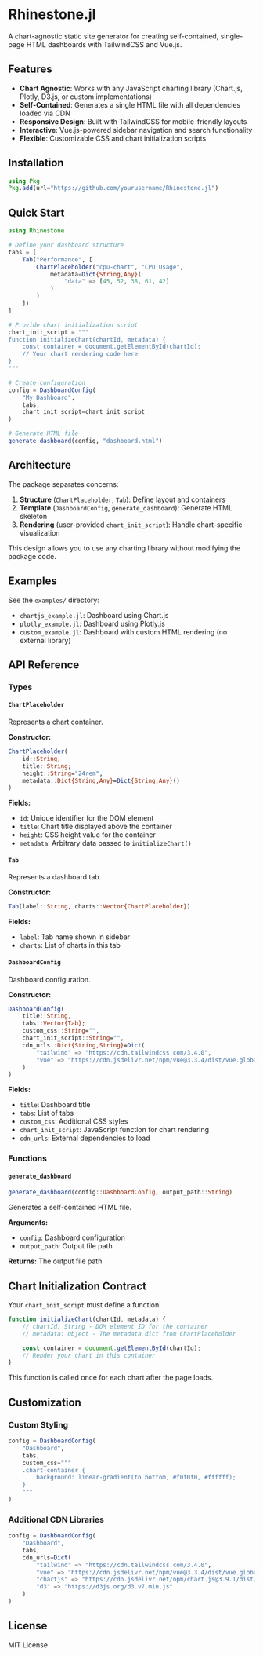 # Rhinestone.jl

A chart-agnostic static site generator for creating self-contained, single-page HTML dashboards with TailwindCSS and Vue.js.

## Features

- **Chart Agnostic**: Works with any JavaScript charting library (Chart.js, Plotly, D3.js, or custom implementations)
- **Self-Contained**: Generates a single HTML file with all dependencies loaded via CDN
- **Responsive Design**: Built with TailwindCSS for mobile-friendly layouts
- **Interactive**: Vue.js-powered sidebar navigation and search functionality
- **Flexible**: Customizable CSS and chart initialization scripts

## Installation

```julia
using Pkg
Pkg.add(url="https://github.com/yourusername/Rhinestone.jl")
```

## Quick Start

```julia
using Rhinestone

# Define your dashboard structure
tabs = [
    Tab("Performance", [
        ChartPlaceholder("cpu-chart", "CPU Usage",
            metadata=Dict{String,Any}(
                "data" => [45, 52, 38, 61, 42]
            )
        )
    ])
]

# Provide chart initialization script
chart_init_script = """
function initializeChart(chartId, metadata) {
    const container = document.getElementById(chartId);
    // Your chart rendering code here
}
"""

# Create configuration
config = DashboardConfig(
    "My Dashboard",
    tabs,
    chart_init_script=chart_init_script
)

# Generate HTML file
generate_dashboard(config, "dashboard.html")
```

## Architecture

The package separates concerns:

1. **Structure** (`ChartPlaceholder`, `Tab`): Define layout and containers
2. **Template** (`DashboardConfig`, `generate_dashboard`): Generate HTML skeleton
3. **Rendering** (user-provided `chart_init_script`): Handle chart-specific visualization

This design allows you to use any charting library without modifying the package code.

## Examples

See the `examples/` directory:

- `chartjs_example.jl`: Dashboard using Chart.js
- `plotly_example.jl`: Dashboard using Plotly.js
- `custom_example.jl`: Dashboard with custom HTML rendering (no external library)

## API Reference

### Types

#### `ChartPlaceholder`

Represents a chart container.

**Constructor:**
```julia
ChartPlaceholder(
    id::String,
    title::String;
    height::String="24rem",
    metadata::Dict{String,Any}=Dict{String,Any}()
)
```

**Fields:**
- `id`: Unique identifier for the DOM element
- `title`: Chart title displayed above the container
- `height`: CSS height value for the container
- `metadata`: Arbitrary data passed to `initializeChart()`

#### `Tab`

Represents a dashboard tab.

**Constructor:**
```julia
Tab(label::String, charts::Vector{ChartPlaceholder})
```

**Fields:**
- `label`: Tab name shown in sidebar
- `charts`: List of charts in this tab

#### `DashboardConfig`

Dashboard configuration.

**Constructor:**
```julia
DashboardConfig(
    title::String,
    tabs::Vector{Tab};
    custom_css::String="",
    chart_init_script::String="",
    cdn_urls::Dict{String,String}=Dict(
        "tailwind" => "https://cdn.tailwindcss.com/3.4.0",
        "vue" => "https://cdn.jsdelivr.net/npm/vue@3.3.4/dist/vue.global.js"
    )
)
```

**Fields:**
- `title`: Dashboard title
- `tabs`: List of tabs
- `custom_css`: Additional CSS styles
- `chart_init_script`: JavaScript function for chart rendering
- `cdn_urls`: External dependencies to load

### Functions

#### `generate_dashboard`

```julia
generate_dashboard(config::DashboardConfig, output_path::String)
```

Generates a self-contained HTML file.

**Arguments:**
- `config`: Dashboard configuration
- `output_path`: Output file path

**Returns:** The output file path

## Chart Initialization Contract

Your `chart_init_script` must define a function:

```javascript
function initializeChart(chartId, metadata) {
    // chartId: String - DOM element ID for the container
    // metadata: Object - The metadata dict from ChartPlaceholder

    const container = document.getElementById(chartId);
    // Render your chart in this container
}
```

This function is called once for each chart after the page loads.

## Customization

### Custom Styling

```julia
config = DashboardConfig(
    "Dashboard",
    tabs,
    custom_css="""
    .chart-container {
        background: linear-gradient(to bottom, #f0f0f0, #ffffff);
    }
    """
)
```

### Additional CDN Libraries

```julia
config = DashboardConfig(
    "Dashboard",
    tabs,
    cdn_urls=Dict(
        "tailwind" => "https://cdn.tailwindcss.com/3.4.0",
        "vue" => "https://cdn.jsdelivr.net/npm/vue@3.3.4/dist/vue.global.js",
        "chartjs" => "https://cdn.jsdelivr.net/npm/chart.js@3.9.1/dist/chart.min.js",
        "d3" => "https://d3js.org/d3.v7.min.js"
    )
)
```

## License

MIT License